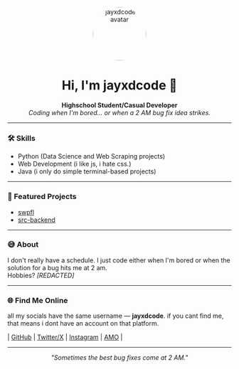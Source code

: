 <p align="center">
  <img src="https://avatars.githubusercontent.com/u/118164738?v=4" alt="jayxdcode's avatar" width="120" style="border-radius:50%;">
</p>

<h1 align="center">Hi, I'm jayxdcode 👋</h1>

<p align="center">
  <b> Highschool Student/Casual Developer</b><br>
  <i>Coding when I'm bored... or when a 2 AM bug fix idea strikes.</i>
</p>

---

### 🛠️ Skills

- Python (Data Science and Web Scraping projects)
- Web Development (i like js, i hate css.)
- Java (i only do simple terminal-based projects)

---

### 🌟 Featured Projects

- [swpfl](https://github.com/jayxdcode/swpfl)
- [src-backend](https://github.com/jayxdcode/src-backend)

---

### 😅 About

I don't really have a schedule. I just code either when I'm bored or when the solution for a bug hits me at 2 am.  
Hobbies? *[REDACTED]*

---

### 🌐 Find Me Online

all my socials have the same username — **jayxdcode**. if you cant find me, that means i dont have an account on that platform.

| [GitHub](https://github.com/jayxdcode) | [Twitter/X](https://x.com/jayxdcode) | [Instagram](https://instagram.com/jayxdcode) | [AMO](https://addons.mozilla.org/jayxdcode) |

---

<p align="center">
  <i>"Sometimes the best bug fixes come at 2 AM."</i>
</p>
